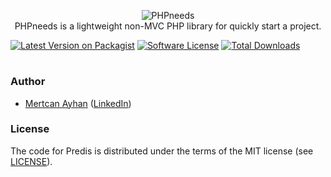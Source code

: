<p align="center">
  <img src="https://www.phpneeds.xyz/storage/images/logo_256x50.png" alt="PHPneeds"><br>
PHPneeds is a lightweight non-MVC PHP library for quickly start a project.

[![Latest Version on Packagist][ico-version]][link-packagist]
[![Software License][ico-license]](LICENSE)
[![Total Downloads][ico-downloads]][link-downloads]
</p>

#

### Author ###

- [Mertcan Ayhan](mailto:mertowitch@gmail.com) ([LinkedIn](https://www.linkedin.com/in/mertcan-ayhan/))


### License ###

The code for Predis is distributed under the terms of the MIT license (see [LICENSE](LICENSE)).

[ico-version]: https://img.shields.io/packagist/v/mertowitch/phpneeds.svg?style=flat-square
[ico-license]: https://img.shields.io/badge/license-MIT-brightgreen.svg?style=flat-square
[ico-downloads]: https://img.shields.io/packagist/dt/mertowitch/phpneeds.svg?style=flat-square

[link-packagist]: https://packagist.org/packages/mertowitch/phpneeds
[link-downloads]: https://packagist.org/packages/mertowitch/phpneeds
